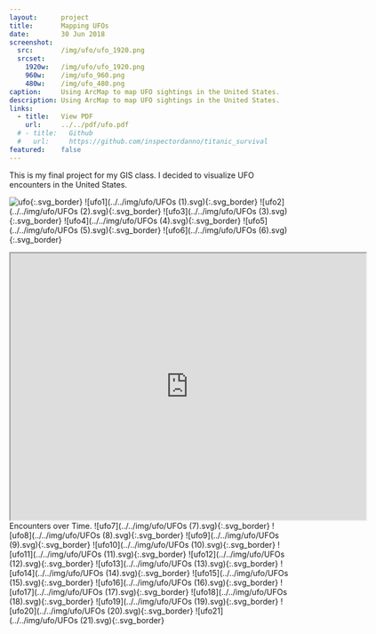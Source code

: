 ```yaml
---
layout:      project
title:       Mapping UFOs
date:        30 Jun 2018
screenshot:
  src:       /img/ufo/ufo_1920.png
  srcset:
    1920w:   /img/ufo/ufo_1920.png
    960w:    /img/ufo_960.png
    480w:    /img/ufo_480.png
caption:     Using ArcMap to map UFO sightings in the United States.
description: Using ArcMap to map UFO sightings in the United States.
links:
  - title:   View PDF
    url:     ../../pdf/ufo.pdf
  # - title:   Github
  #   url:     https://github.com/inspectordanno/titanic_survival
featured:    false
---
```

This is my final project for my GIS class. I decided to visualize UFO encounters in the United States.

![ufo](../../img/ufo/UFOs.svg){:.svg_border}
![ufo1](../../img/ufo/UFOs (1).svg){:.svg_border}
![ufo2](../../img/ufo/UFOs (2).svg){:.svg_border}
![ufo3](../../img/ufo/UFOs (3).svg){:.svg_border}
![ufo4](../../img/ufo/UFOs (4).svg){:.svg_border}
![ufo5](../../img/ufo/UFOs (5).svg){:.svg_border}
![ufo6](../../img/ufo/UFOs (6).svg){:.svg_border}
<iframe src="https://drive.google.com/file/d/1YNOYtjZ6Ra2CRocLlHOvaz5yqe4YEai0/preview" width="640" height="480"></iframe>
Encounters over Time.
![ufo7](../../img/ufo/UFOs (7).svg){:.svg_border}
![ufo8](../../img/ufo/UFOs (8).svg){:.svg_border}
![ufo9](../../img/ufo/UFOs (9).svg){:.svg_border}
![ufo10](../../img/ufo/UFOs (10).svg){:.svg_border}
![ufo11](../../img/ufo/UFOs (11).svg){:.svg_border}
![ufo12](../../img/ufo/UFOs (12).svg){:.svg_border}
![ufo13](../../img/ufo/UFOs (13).svg){:.svg_border}
![ufo14](../../img/ufo/UFOs (14).svg){:.svg_border}
![ufo15](../../img/ufo/UFOs (15).svg){:.svg_border}
![ufo16](../../img/ufo/UFOs (16).svg){:.svg_border}
![ufo17](../../img/ufo/UFOs (17).svg){:.svg_border}
![ufo18](../../img/ufo/UFOs (18).svg){:.svg_border}
![ufo19](../../img/ufo/UFOs (19).svg){:.svg_border}
![ufo20](../../img/ufo/UFOs (20).svg){:.svg_border}
![ufo21](../../img/ufo/UFOs (21).svg){:.svg_border}